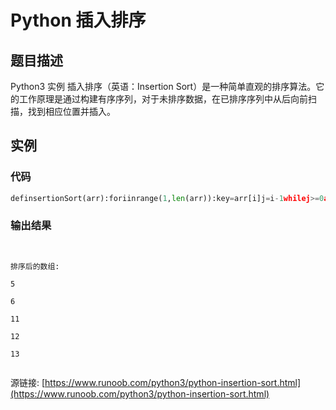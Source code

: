 # Python 插入排序

## 题目描述
Python3 实例
插入排序（英语：Insertion Sort）是一种简单直观的排序算法。它的工作原理是通过构建有序序列，对于未排序数据，在已排序序列中从后向前扫描，找到相应位置并插入。

## 实例
### 代码
```python
definsertionSort(arr):foriinrange(1,len(arr)):key=arr[i]j=i-1whilej>=0andkey<arr[j]:arr[j+1]=arr[j]j-=1arr[j+1]=keyarr=[12,11,13,5,6]insertionSort(arr)print("排序后的数组:")foriinrange(len(arr)):print("%d"%arr[i])
```
### 输出结果
```

排序后的数组:
5
6
11
12
13

```
源链接: [https://www.runoob.com/python3/python-insertion-sort.html](https://www.runoob.com/python3/python-insertion-sort.html)